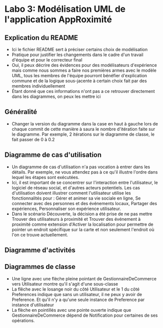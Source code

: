 
# Labo 3: Modélisation UML de l'application AppRoximité

## Explication du README

- Ici le fichier README sert à préciser certains choix de modélisation
- Pratique pour justifier les changements dans le cadre d'un travail d'équipe et pour le correcteur final
- Oui, il peux décrire des évidences pour des modélisateurs d'expérience mais comme nous sommes a faire nos 
premières armes avec le modèle UML, tous les membres de l'équipe pourront bénéfier d'explication commune 
et de la logique sous-jacente à certain choix fait par des membres individuellement
- Étant donné que ces informations n'ont pas a ce retrouver directement dans les diagrammes, on peux les mettre ici

## Généralité
- Changer la version du diagramme dans la case en haut à gauche lors de chaque commit de cette manière à saura le nombre d'itération 
faite sur le diagramme. Par exemple, 2 itérations sur le diagramme de classe, le fait passer de 0 à 0.2

## Diagramme de cas d'utilisation
- Un diagramme de cas d'utilisation n'a pas vocation à entrer dans les détails. 
Par exemple, ne vous attendez pas à ce qu'il illustre l'ordre dans lequel les étapes sont exécutées.
-  Ici, il est important de se concentrer sur l'interaction entre l'utilisateur, le logiciel de réseau social, et d'autres acteurs potentiels. 
Les cas d'utilisation doivent illustrer comment l'utilisateur utilise les fonctionnalités pour :
Gérer et animer sa vie sociale en ligne, Se connecter avec des personnes et des événements locaux, 
Partager des expériences, Personnaliser son expérience utilisateur.
- Dans le scénario Découverte, la décision a été prise de ne pas mettre Trouver des utilisateurs à proximité et Trouver des événement à proximité 
comme extension d'Activer la localisation pour permettre de pointer un endroit spécifique sur la carte et non seulement l'endroit où l'on ce trouve 
actuellement.

## Diagramme d'activités


## Diagrammes de classe
- Une ligne avec une flèche pleine pointant de GestionnaireDeCommerce vers Utilisateur montre qu'il s'agit d'une sous-classe
- La flêche avec le losange noir du côté Utilisateur et le 1 du côté Preferences indique que sans un utilisateur, il ne peux y avoir de Preference. 
Et qu'il n'y a qu'une seule instance de Preference par instance d'utilisateur
- La flèche en pointillés avec une pointe ouverte indique que GestionnaireDeCommerce dépend de Notification pour certaines de ses opérations.
